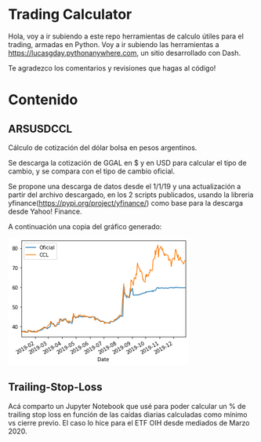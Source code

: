 # Trading Calculator
Hola, voy a ir subiendo a este repo herramientas de calculo útiles para el trading, armadas en Python.
Voy a ir subiendo las herramientas a https://lucasgday.pythonanywhere.com, un sitio desarrollado con Dash.

Te agradezco los comentarios y revisiones que hagas al código!

# Contenido

## ARSUSDCCL
Cálculo de cotización del dólar bolsa en pesos argentinos.

Se descarga la cotización de GGAL en $ y en USD para calcular el tipo de cambio, y se compara con el tipo de cambio oficial.

Se propone una descarga de datos desde el 1/1/19 y una actualización a partir del archivo descargado, en los 2 scripts publicados, usando la libreria yfinance(https://pypi.org/project/yfinance/) como base para la descarga desde Yahoo! Finance.

A continuación una copia del gráfico generado:

![Imagen 2019 Tipo de Cambio](ARSUSDCCL/2019_Oficial_vs_CCL.png)

## Trailing-Stop-Loss
Acá comparto un Jupyter Notebook que usé para poder calcular un % de trailing stop loss en función de las caídas diarias calculadas como mínimo vs cierre previo.
El caso lo hice para el ETF OIH desde mediados de Marzo 2020.
